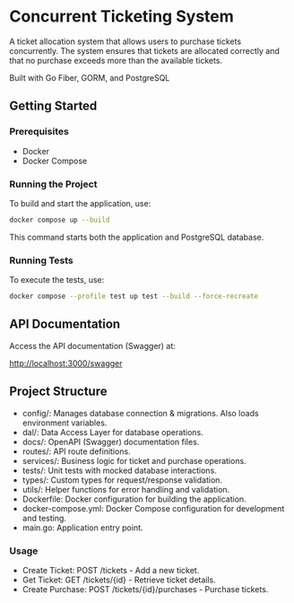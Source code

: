 # Concurrent Ticketing System

A ticket allocation system that allows users to purchase tickets concurrently. The system ensures that tickets are allocated correctly and that no purchase exceeds more than the available tickets.

Built with Go Fiber, GORM, and PostgreSQL

## Getting Started

### Prerequisites

- Docker
- Docker Compose

### Running the Project

To build and start the application, use:

```bash
docker compose up --build
```

This command starts both the application and PostgreSQL database.

### Running Tests

To execute the tests, use:

```bash
docker compose --profile test up test --build --force-recreate
```

## API Documentation

Access the API documentation (Swagger) at:

[http://localhost:3000/swagger](http://localhost:3000/swagger)

## Project Structure

- config/: Manages database connection & migrations. Also loads environment variables.
- dal/: Data Access Layer for database operations.
- docs/: OpenAPI (Swagger) documentation files.
- routes/: API route definitions.
- services/: Business logic for ticket and purchase operations.
- tests/: Unit tests with mocked database interactions.
- types/: Custom types for request/response validation.
- utils/: Helper functions for error handling and validation.
- Dockerfile: Docker configuration for building the application.
- docker-compose.yml: Docker Compose configuration for development and testing.
- main.go: Application entry point.

### Usage

- Create Ticket: POST /tickets - Add a new ticket.
- Get Ticket: GET /tickets/{id} - Retrieve ticket details.
- Create Purchase: POST /tickets/{id}/purchases - Purchase tickets.
